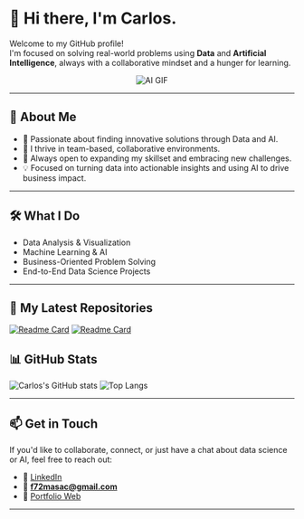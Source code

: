 # 👋 Hi there, I'm Carlos.

Welcome to my GitHub profile!  
I'm focused on solving real-world problems using **Data** and **Artificial Intelligence**, always with a collaborative mindset and a hunger for learning.

<p align="center">
  <img src="https://media4.giphy.com/media/v1.Y2lkPTc5MGI3NjExaHgwcmNoaTM5czdkYmZrNWlxM3IzeDg5OTFiajJyYmZwb3ZmMjh2cSZlcD12MV9pbnRlcm5hbF9naWZfYnlfaWQmY3Q9Zw/qgQUggAC3Pfv687qPC/giphy.gif" alt="AI GIF">
</p>

---

## 🚀 About Me

- 🎯 Passionate about finding innovative solutions through Data and AI.  
- 🤝 I thrive in team-based, collaborative environments.  
- 🧠 Always open to expanding my skillset and embracing new challenges.  
- 💡 Focused on turning data into actionable insights and using AI to drive business impact.

---

## 🛠️ What I Do

- Data Analysis & Visualization  
- Machine Learning & AI  
- Business-Oriented Problem Solving  
- End-to-End Data Science Projects

---

## 📂 My Latest Repositories

[![Readme Card](https://github-readme-stats.vercel.app/api/pin/?username=carlosmatiassaez&repo=portfolio&theme=dark)](https://github.com/carlosmatiassaez/portfolio)
[![Readme Card](https://github-readme-stats.vercel.app/api/pin/?username=carlosmatiassaez&repo=REPO_NAME_2&theme=dark)](https://github.com/carlosmatiassaez/REPO_NAME_2)

## 📊 GitHub Stats

![Carlos's GitHub stats](https://github-readme-stats.vercel.app/api?username=carlosmatiassaez&show_icons=true&theme=dark)
![Top Langs](https://github-readme-stats.vercel.app/api/top-langs/?username=carlosmatiassaez&layout=compact&theme=dark)

---

## 📫 Get in Touch

If you'd like to collaborate, connect, or just have a chat about data science or AI, feel free to reach out:

- 💼 [LinkedIn](https://www.linkedin.com/in/carlosmatiassaez/)
- 📧 **f72masac@gmail.com**
- 🔗 [Portfolio Web](https://portfolio-z2ng.onrender.com/)

---

